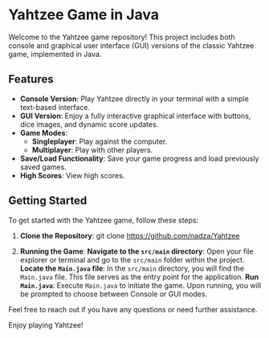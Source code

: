 # Yahtzee Game in Java

Welcome to the Yahtzee game repository! This project includes both console and graphical user interface (GUI) versions of the classic Yahtzee game, implemented in Java.

## Features

- **Console Version**: Play Yahtzee directly in your terminal with a simple text-based interface.
- **GUI Version**: Enjoy a fully interactive graphical interface with buttons, dice images, and dynamic score updates.
- **Game Modes**: 
  - **Singleplayer**: Play against the computer.
  - **Multiplayer**: Play with other players.
- **Save/Load Functionality**: Save your game progress and load previously saved games.
- **High Scores**: View high scores.

## Getting Started

To get started with the Yahtzee game, follow these steps:

1. **Clone the Repository**:
   git clone https://github.com/nadza/Yahtzee

2. **Running the Game**:
  **Navigate to the `src/main` directory**:
      Open your file explorer or terminal and go to the `src/main` folder within the project.
  **Locate the `Main.java` file**:
      In the `src/main` directory, you will find the `Main.java` file. This file serves as the entry point for the application.
  **Run `Main.java`**:
      Execute `Main.java` to initiate the game. Upon running, you will be prompted to choose between Console or GUI modes.

Feel free to reach out if you have any questions or need further assistance.

Enjoy playing Yahtzee!
